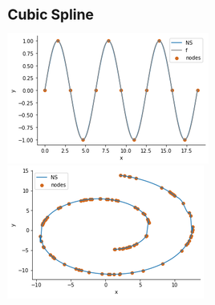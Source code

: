 # Cubic Spline
![alt text](https://github.com/chrisdcs/Numerical-Computation/blob/main/cubic-splines/sine.png)
![alt text](https://github.com/chrisdcs/Numerical-Computation/blob/main/cubic-splines/swiss-roll.png)